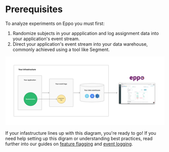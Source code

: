 # Prerequisites


To analyze experiments on Eppo you must first:

1. Randomize subjects in your appplication and log assignment data into your application's event stream.
2.  Direct your application's event stream into your data warehouse, commonly achieved using a tool like Segment.


![Data inputs](../../static/img/feature-flagging/data-inputs.png)

If your infastructure lines up with this diagram, you're ready to go! If you need help setting up this digram or understanding best practices, read further into our guides on [feature flagging](./feature-flagging) and [event logging](./event-logging).

